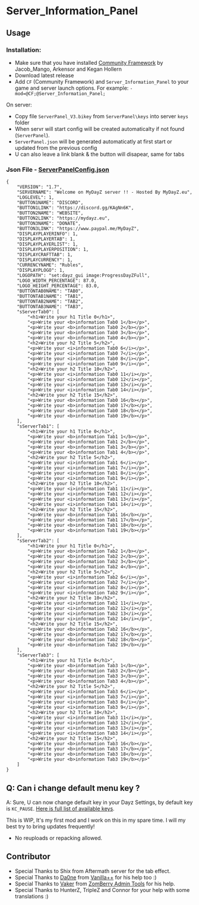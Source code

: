 # Server_Information_Panel

## Usage

### Installation:

-   Make sure that you have installed [Community Framework](https://github.com/Jacob-Mango/DayZ-Community-Framework) by Jacob_Mango, Arkensor and Kegan Hollern
-   Download latest release
-   Add `CF` (Community Framework) and `Server_Information_Panel` to your game and server launch options. For example:
    `-mod=@CF;@Server_Information_Panel;`

On server:

-   Copy file `ServerPanel_V3.bikey` from `ServerPanel\keys` into server `keys` folder
-   When servr will start config will be created automaticalty if not found (`ServerPanel`).
-   `ServerPanel.json` will be generated automaticatly at first start or updated from the previous config
-   U can also leave a link blank & the button will disapear, same for tabs

### Json File - [ServerPanelConfig.json](https://github.com/LaGTeK/Server_Information_Panel/blob/master/Profiles/ServerPanel/ServerPanel.json)
```
{
    "VERSION": "1.7",
    "SERVERNAME": "Welcome on MyDayZ server !! - Hosted By MyDayZ.eu",
    "LOGLEVEL": 1,
    "BUTTON1NAME": "DISCORD",
    "BUTTON1LINK": "https://discord.gg/KAgNn6K",
    "BUTTON2NAME": "WEBSITE",
    "BUTTON2LINK": "https://mydayz.eu",
    "BUTTON3NAME": "DONATE",
    "BUTTON3LINK": "https://www.paypal.me/MyDayZ",
    "DISPLAYPLAYERINFO": 1,
    "DISPLAYPLAYERTAB": 1,
    "DISPLAYPLAYERLIST": 1,
    "DISPLAYPLAYERPOSITION": 1,
    "DISPLAYCRAFTTAB": 1,
    "DISPLAYCURRENCY": 1,
    "CURRENCYNAME": "Rubles",
    "DISPLAYPLOGO": 1,
    "LOGOPATH": "set:dayz_gui image:ProgressDayZFull",
    "LOGO_WIDTH_PERCENTAGE": 87.0,
    "LOGO_HEIGHT_PERCENTAGE": 83.0,
    "BUTTONTAB0NAME": "TAB0",
    "BUTTONTAB1NAME": "TAB1",
    "BUTTONTAB2NAME": "TAB2",
    "BUTTONTAB3NAME": "TAB3",
    "sServerTab0": [
        "<h1>Write your h1 Title 0</h1>",
        "<p>Write your <b>information Tab0 1</b></p>",
        "<p>Write your <b>information Tab0 2</b></p>",
        "<p>Write your <b>information Tab0 3</b></p>",
        "<p>Write your <b>information Tab0 4</b></p>",
        "<h2>Write your h2 Title 5</h2>",
        "<p>Write your <i>information Tab0 6</i></p>",
        "<p>Write your <i>information Tab0 7</i></p>",
        "<p>Write your <i>information Tab0 8</i></p>",
        "<p>Write your <i>information Tab0 9</i></p>",
        "<h2>Write your h2 Title 10</h2>",
        "<p>Write your <i>information Tab0 11</i></p>",
        "<p>Write your <i>information Tab0 12</i></p>",
        "<p>Write your <i>information Tab0 13</i></p>",
        "<p>Write your <i>information Tab0 14</i></p>",
        "<h2>Write your h2 Title 15</h2>",
        "<p>Write your <b>information Tab0 16</b></p>",
        "<p>Write your <b>information Tab0 17</b></p>",
        "<p>Write your <b>information Tab0 18</b></p>",
        "<p>Write your <b>information Tab0 19</b></p>"
    ],
    "sServerTab1": [
        "<h1>Write your h1 Title 0</h1>",
        "<p>Write your <b>information Tab1 1</b></p>",
        "<p>Write your <b>information Tab1 2</b></p>",
        "<p>Write your <b>information Tab1 3</b></p>",
        "<p>Write your <b>information Tab1 4</b></p>",
        "<h2>Write your h2 Title 5</h2>",
        "<p>Write your <i>information Tab1 6</i></p>",
        "<p>Write your <i>information Tab1 7</i></p>",
        "<p>Write your <i>information Tab1 8</i></p>",
        "<p>Write your <i>information Tab1 9</i></p>",
        "<h2>Write your h2 Title 10</h2>",
        "<p>Write your <i>information Tab1 11</i></p>",
        "<p>Write your <i>information Tab1 12</i></p>",
        "<p>Write your <i>information Tab1 13</i></p>",
        "<p>Write your <i>information Tab1 14</i></p>",
        "<h2>Write your h2 Title 15</h2>",
        "<p>Write your <b>information Tab1 16</b></p>",
        "<p>Write your <b>information Tab1 17</b></p>",
        "<p>Write your <b>information Tab1 18</b></p>",
        "<p>Write your <b>information Tab1 19</b></p>"
    ],
    "sServerTab2": [
        "<h1>Write your h1 Title 0</h1>",
        "<p>Write your <b>information Tab2 1</b></p>",
        "<p>Write your <b>information Tab2 2</b></p>",
        "<p>Write your <b>information Tab2 3</b></p>",
        "<p>Write your <b>information Tab2 4</b></p>",
        "<h2>Write your h2 Title 5</h2>",
        "<p>Write your <i>information Tab2 6</i></p>",
        "<p>Write your <i>information Tab2 7</i></p>",
        "<p>Write your <i>information Tab2 8</i></p>",
        "<p>Write your <i>information Tab2 9</i></p>",
        "<h2>Write your h2 Title 10</h2>",
        "<p>Write your <i>information Tab2 11</i></p>",
        "<p>Write your <i>information Tab2 12</i></p>",
        "<p>Write your <i>information Tab2 13</i></p>",
        "<p>Write your <i>information Tab2 14</i></p>",
        "<h2>Write your h2 Title 15</h2>",
        "<p>Write your <b>information Tab2 16</b></p>",
        "<p>Write your <b>information Tab2 17</b></p>",
        "<p>Write your <b>information Tab2 18</b></p>",
        "<p>Write your <b>information Tab2 19</b></p>"
    ],
    "sServerTab3": [
        "<h1>Write your h1 Title 0</h1>",
        "<p>Write your <b>information Tab3 1</b></p>",
        "<p>Write your <b>information Tab3 2</b></p>",
        "<p>Write your <b>information Tab3 3</b></p>",
        "<p>Write your <b>information Tab3 4</b></p>",
        "<h2>Write your h2 Title 5</h2>",
        "<p>Write your <i>information Tab3 6</i></p>",
        "<p>Write your <i>information Tab3 7</i></p>",
        "<p>Write your <i>information Tab3 8</i></p>",
        "<p>Write your <i>information Tab3 9</i></p>",
        "<h2>Write your h2 Title 10</h2>",
        "<p>Write your <i>information Tab3 11</i></p>",
        "<p>Write your <i>information Tab3 12</i></p>",
        "<p>Write your <i>information Tab3 13</i></p>",
        "<p>Write your <i>information Tab3 14</i></p>",
        "<h2>Write your h2 Title 15</h2>",
        "<p>Write your <b>information Tab3 16</b></p>",
        "<p>Write your <b>information Tab3 17</b></p>",
        "<p>Write your <b>information Tab3 18</b></p>",
        "<p>Write your <b>information Tab3 19</b></p>"
    ]
}
```

## Q: Can i change default menu key ?

A: Sure, U can now change default key in your Dayz Settings, by default key is `KC_PAUSE`.
[Here is full list of available keys](https://github.com/DannyDog/DayZSAEnfScript/blob/master/dta/scripts.pbo/1_Core/proto/EnSystem.c#L156).

This is WIP, It's my first mod and I work on this in my spare time. I will my best try to bring updates frequently!

-   No reuploads or repacking allowed.

## Contributor

- Special Thanks to Shix from Aftermath server for the tab effect.
- Special Thanks to [Da0ne](https://github.com/Da0ne) from [Vanilla++](https://github.com/VanillaPlusPlus) for his help too :)
- Special Thanks to [Vaker](https://github.com/Moondarker) from [ZomBerry Admin Tools](https://steamcommunity.com/sharedfiles/filedetails/?id=1582756848) for his help.
- Special Thanks to HunterZ, TripleZ and Connor for your help with some translations :)

